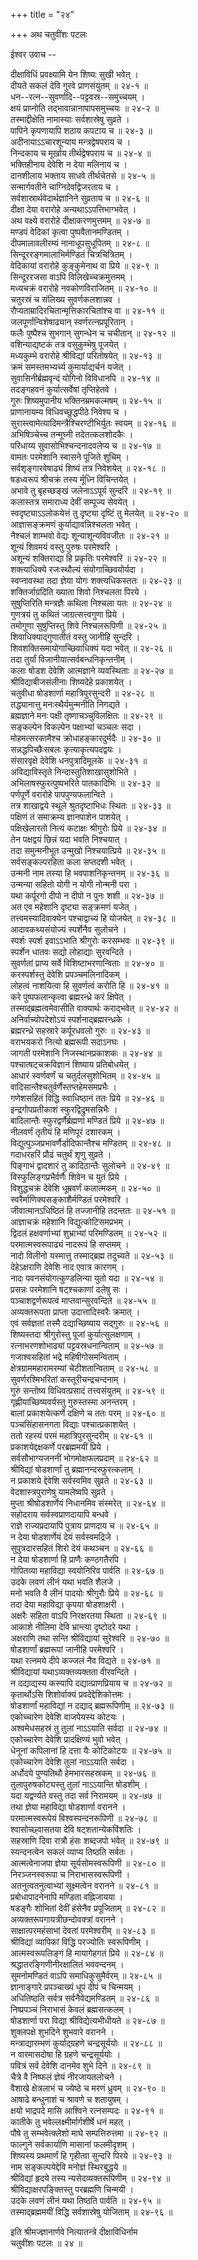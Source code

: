 +++
title = "२४"

+++
अथ चतुवींशः पटलः  
  
  
ईश्वर उवाच --  
  
दीक्षाविधिं प्रवक्ष्यामि येन शिष्यः सुखी भवेत् ।  
दीयते सकलं देवि गुरवे प्राणसंयुतम् ॥ २४-१ ॥  
धन--रत्न--सुवर्णादि--पट्टवस्र--समुच्चयम् ।  
क्षयं प्राप्नोति तद्भावान्नानापापसमुच्चयः ॥ २४-२ ॥  
तस्माद्दीक्षेति नामास्याः सर्वशास्रेषु सुव्रते ।  
पापिने कृपणायापि शठाय कपटाय च ॥ २४-३ ॥  
अदीनायाऽऽचारशून्याय मन्त्रद्वेषपराय च ।  
निन्दकाय च मूर्खाय तीर्थद्वेषपराय च ॥ २४-४ ॥  
भक्तिहीनाय देवेशि न देया मलिनाय च ।  
दानशीलाय भक्ताय साधवे तीर्थचेतसे ॥ २४-५ ॥  
सन्मार्गवतीने चाग्निदेवद्विजरताय च ।  
सर्वशास्रार्थवेदार्थज्ञानिने सुव्रताय च ॥ २४-६ ॥  
दीक्षा देया वरारोहे अन्यथाऽऽपत्तिभाग्भवेत् ।  
अथ वक्ष्ये वरारोहे दीक्षाकरणमुत्तमम् ॥ २४-७ ॥  
मण्डपं वेदिकां कृत्वा पुष्पवैतानमण्डितम् ।  
दीपमालावलीरम्यं नानाधूपसुधूपितम् ॥ २४-८ ॥  
सिन्दूररङ्गमालाभिर्मण्डितं चित्रचित्रितम् ।  
वेदिकायां वरारोहे कुङ्कुमेनाथ वा प्रिये ॥ २४-९ ॥  
सिन्दूररजसा वाऽपि विलिखेच्चक्रमुत्तमम् ।  
मध्यचक्रं वरारोहे नवकोणविराजितम् ॥ २४-१० ॥  
चतुरस्रं च संलिख्य सुवर्णकलशान्नव ।  
रौप्यताम्रादिरचितान्मृत्तिकारचितांश्च वा ॥ २४-११ ॥  
जलपूर्णान्विशेषाढ्यान् स्वर्णरत्नप्रपूरितान् ।  
फलैः पुष्पैश्च सुभगान् सुगन्धेन च चचीतान् ॥ २४-१२ ॥  
वशिन्याद्यष्टकं तत्र वसुकुम्भेषु पूजयेत् ।  
मध्यकुम्भे वरारोहे श्रीविद्यां परितोषयेत् ॥ २४-१३ ॥  
क्रमं समस्तमभ्यर्च्य कुमार्याद्यर्चनं यजेत् ।  
सुवासिनीर्ब्रह्मवृन्दं योगिनो विविधानपि ॥ २४-१४ ॥  
तदङ्गहवनं कुर्यात्सर्वेषां तृप्तिहेतवे ।  
गुरुः शिष्यमुपानीय भक्तिनम्रमकल्मषम् ॥ २४-१५ ॥  
प्राणानायम्य विधिवच्छुद्धपीठे निवेश्य च ।  
सुरास्त्वामेत्यादिमन्त्रैश्चिरण्टीभिर्युतः स्वयम् ॥ २४-१६ ॥  
अभिषिञ्चेच्च तन्मूघ्नी तदेतत्कलशोदकैः ।  
परिधाय्य सुवासोभिश्चन्दनादवलेप्य च ॥ २४-१७ ॥  
वामतः परमेशानि स्वासने पूजिते शुचिम् ।  
सर्वशृङ्गारवेषाढ्यं शिष्यं तत्र निवेशयेत् ॥ २४-१८ ॥  
षडध्वरूपं श्रीचक्रं तस्य र्मूध्नि विचिन्तयेत् ।  
अभावे तु बृहच्छङ्खं जलेनाऽऽपूर्य सुन्दरि ॥ २४-१९ ॥  
कलास्तत्र समाराध्य देवीं सम्पूज्य सेवयेत् ।  
स्वदृष्ट्याऽऽलोकयेत्तं तु दृष्ट्या दृष्टिं तु मेलयेत् ॥ २४-२० ॥  
आज्ञासङ्क्रमणं कुर्याद्यावन्निश्चलता भवेत् ।  
नैश्चलं शाम्भवो वेद्यः शून्याशून्यविवजीतः ॥ २४-२१ ॥  
शून्यं शिवमयं वस्तु पुरुषः परमेश्वरि ।  
अशून्यं शक्तिराद्या हि प्रकृतिः परमेश्वरि ॥ २४-२२ ॥  
शक्त्याधिक्ये रजःस्थौल्यं संयोगाच्छिवयोर्यदा ।  
स्वप्नावस्था तदा ज्ञेया योगः शक्त्यधिकस्ततः ॥ २४-२३ ॥  
शक्तिर्जाग्रदिति ख्याता शिवो निश्चलता पिरये ।  
सुषुप्तिरिति मन्त्रज्ञैः कथिता निश्चला यतः ॥ २४-२४ ॥  
गुणत्रयं तु कथितं जाग्रत्सत्त्वगुणा प्रिये ।  
तमोगुणा सुषुप्तिस्तु शिवे निश्चलरूपिणी ॥ २४-२५ ॥  
शिवाधिक्याद्गुणातीतं वस्तु जानीहि सुन्दरि ।  
शिवशक्तिसमायोगाच्छिवाधिक्यं यदा भवेत् ॥ २४-२६ ॥  
तदा तुर्यां विजानीयात्सर्वबन्धनिकृन्तनीम् ।  
कलाः षोडश देवेशि आत्मज्ञाने व्यवस्थिताः ॥ २४-२७ ॥  
श्रीविद्याबीजसंलीनाः शिष्यदेहे प्रकाशयेत् ।  
चतुवीधा षोडशार्णा महात्रिपुरसुन्दरी ॥ २४-२८ ॥  
तद्ध्यानात्तु मनःस्थैर्यमुन्मनीति निगद्यते ।  
ब्रह्मज्ञाने मनः पक्षी तृष्णाचञ्चुविलक्षितः ॥ २४-२९ ॥  
सङ्कल्पेन विकल्पेन पक्षाभ्यां चञ्चलः सदा ।  
मोहमत्सरकामैश्च क्रोधाहङ्कारदुर्मदैः ॥ २४-३० ॥  
सन्नद्धपिच्छैःसबलः कृत्याकृत्यपदद्वयः ।  
संसारवृक्षे देवेशि धनपुत्रादिमूलके ॥ २४-३१ ॥  
अविद्याविस्तृते निन्दास्तुतिशाखासुशोभिते ।  
अभिलाषस्फुरत्पुष्पभरिते पातकादिभिः ॥ २४-३२ ॥  
पर्णपूर्णे वरारोहे पापपुण्यफलान्विते ।  
तत्र शाखाद्वये स्थूले श्रुतदृष्टाभिधः स्थितः ॥ २४-३३ ॥  
पक्षिणं तं समाक्रम्य ज्ञानपाशेन पाशयेत् ।  
पक्षिखेलारतो नित्यं कटाक्षः श्रीगुरोः प्रिये ॥ २४-३४ ॥  
तेन पक्षद्वयं छिन्नं यदा भवति निश्चयात् ।  
तदा समुन्मनीभूत उन्मुखो निश्चयात्प्रिये ॥ २४-३५ ॥  
सर्वसङ्कल्परहिता कला सप्तदशी भवेत् ।  
उन्मनी नाम तस्या हि भवपाशनिकृन्तनम् ॥ २४-३६ ॥  
उन्मन्या सहितो योगी न योगी नोन्मनी परा ।  
यथा कर्पूरगो दीपो न दीपो न पुनः शशी ॥ २४-३७ ॥  
अत एव महेशानि दृष्ट्या सङ्क्रमणं यजेत् ।  
तत्त्वमस्यादिवाक्येन पश्चाद्वाच्यं हि योजयेत् ॥ २४-३८ ॥  
आदावकथ्यसंयोज्यं स्पर्शेनैव सुलोचने ।  
स्पर्शः स्पर्श इवाऽऽभाति श्रीगुरोः करसम्भवः ॥ २४-३९ ॥  
स्पर्शेन धातवः सद्यो लोहाद्याः सुरवन्दिते ।  
सुवर्णतां प्राप्य सर्वे विशिष्टाभरणान्विताः ॥ २४-४० ॥  
करस्पर्शस्तु देवेशि प्रपञ्चमलिनादिकम् ।  
लोहत्वं नाशयित्वा हि सुवर्णत्वं करोति हि ॥ २४-४१ ॥  
करे पुष्पफलान्कृत्वा ब्रह्मरन्ध्रे करं क्षिपेत् ।  
तस्माद्ब्रह्मत्वमेवासीति वाक्यार्थः कराद्भवेत् ॥ २४-४२ ॥  
अनिर्वाच्योपदेशोऽयं स्पर्शनाद्ब्रह्मरन्ध्रके ।  
ब्रह्मरन्ध्रे सहस्रारे कर्पूरधवलो गुरुः ॥ २४-४३ ॥  
वराभयकरो नित्यो ब्रह्मरूपी सदाऽनघः ।  
जागती परमेशानि निजस्थानप्रकाशकः ॥ २४-४४ ॥  
पश्चात्षट्चक्रविज्ञानं शिष्याय प्रतिबोधयेत् ।  
आधारं स्वर्णवर्णं च चतुर्दलसुशोभितम् ॥ २४-४५ ॥  
वादिसान्तैश्चतुर्वर्णैस्तप्तहेमसमप्रभैः ।  
गणेशसहितं विद्धि स्वाधिष्ठानं ततः प्रिये ॥ २४-४६ ॥  
इन्द्रगोपप्रतीकाशं स्फुरद्विद्रुमसन्निभैः ।  
बादिलान्तैः स्फुरद्वर्णैर्ब्रह्मणा मण्डितं प्रिये ॥ २४-४७ ॥  
नीलवर्णं तृतीयं हि मणिपूरं दशारकम् ।  
विद्युत्पुञ्जप्रभावर्णैर्डादिफान्तैश्च मण्डितम् ॥ २४-४८ ॥  
गदाधरहरिं प्रौढं चतुर्थं शृणु सुव्रते ।  
पिङ्गाभं द्वादशारं तु कादिठान्तैः सुलोचने ॥ २४-४९ ॥  
विस्फुलिङ्गप्रभैर्वर्णैः शिवेन च युतं प्रिये ।  
विशुद्धचक्रं देवेशि धूम्रवर्णं कलात्मकम् ॥ २४-५० ॥  
स्वरैर्माणिक्यसङ्काशैर्मण्डितं परमेश्वरि ।  
जीवात्मानऽधिष्ठितं हि तज्जानीहि तदन्ततः ॥ २४-५१ ॥  
आज्ञाचक्रं महेशानि विद्युत्कोटिसमप्रभम् ।  
द्विदलं हक्षवर्णाभ्यां शुभ्राभ्यां परिमण्डितम् ॥ २४-५२ ॥  
परमात्मस्वरूपाढ्यं नादरूपं हि सप्तमम् ।  
नादो विलीनो यस्मात्तु तस्माद्ब्रह्म तदुच्यते ॥ २४-५३ ॥  
देहेऽक्षराणि देवेशि नाद एवात्र कारणम् ।  
नादः पवनसंयोगत्कुण्डलिन्या युतो यदा ॥ २४-५४ ॥  
प्रसन्नः परमेशानि षट्श्चकाणां दलेषु सः ।  
पञ्चाशद्वर्णरूपत्वं माप्तवान्सुरवन्दिते ॥ २४-५५ ॥  
अव्यक्तरूपता प्राप्ता उदात्तादिस्वरैः क्रमात् ।  
एवं सर्वज्ञतां तस्मै दद्याच्छिष्याय सद्गुरुः ॥ २४-५६ ॥  
शिष्यस्तदा श्रीगुरोस्तु पूजां कुर्यात्सुलक्षणाम् ।  
रत्नाभरणशोभाढ्यां पट्टवस्रधनान्विताम् ॥ २४-५७ ॥  
गजाश्वसहितां भद्रे महिषीगोसमन्विताम् ।  
क्षेत्रग्राममहारामरम्यां चेटीशतान्विताम् ॥ २४-५८ ॥  
सुवर्णरश्मिभरितां कस्तूरीचन्द्रचन्दनाम् ।  
गुरुं सन्तोष्य विधिवत्प्रसादं तत्त्वसंयुतम् ॥ २४-५९ ॥  
गृह्णीयाच्छिष्यवर्यस्तु गुरुस्तस्मा अनन्तरम् ।  
बालां प्रकाशयेत्कर्णे दक्षिणे च ततः परम् ॥ २४-६० ॥  
पञ्चसिंहासनगता विद्याः पश्चात्प्रकाशयेत् ।  
ततो रहस्यं परमं महात्रिपुरसुन्दरीम् ॥ २४-६१ ॥  
प्रकाशयेद्दक्षकर्णे परब्रह्ममयीं प्रिये ।  
सर्वसौभाग्यजननीं भोगमोक्षफलप्रदाम् ॥ २४-६२ ॥  
श्रीविद्यां षोडशार्णां तु ब्रह्मानन्दस्फुरत्कलाम् ।  
न प्रकाशये द्देवेशि सर्वस्वमिव सुव्रते ॥ २४-६३ ॥  
वेदशास्त्रपुराणेषु यामलेष्वपि सुव्रते ।  
मुप्ता श्रीषोडशार्णेयं निधानमिव संस्मरेत् ॥ २४-६४ ॥  
सहोदराय सर्वस्वप्राणदायापि बन्धवे ।  
राज्ञे राज्यप्रदायापि पुत्राय प्राणदाय च ॥ २४-६५ ॥  
न देया षोडशार्णेयं देयं सर्वस्वमद्रिजे ।  
सुपुत्रदारसहितं शिरो देयं कथञ्चन ॥ २४-६६ ॥  
न देया षोडशार्णा हि प्राणैः कण्ठगतैरपि ।  
गोपितव्या महाविद्या स्वयोनिरिव पार्वति ॥ २४-६७ ॥  
उदके लवणं लीनं यथा भवति शैलजे ।  
मनो भवति वै लीनं पादयोः श्रीगुरौः प्रिये ॥ २४-६८ ॥  
तदा देया महाविद्या कृपया षोडशाक्षरी ।  
अक्षरैः सहिता वाऽपि निरक्षरतया स्थिता ॥ २४-६९ ॥  
आकाशे नीलिमा देवि भ्रान्त्या दृष्टोदरे यथा ।  
अक्षराणि तथा सन्ति श्रीविद्यायां सुरेश्वरि ॥ २४-७० ॥  
षोडशार्णां ब्रह्मरूपां जानीहि परमेश्वरि ।  
यथा रत्नमये दीपे कज्जलं नैव विद्यते ॥ २४-७१ ॥  
श्रीविद्यायां यथाऽव्यक्तव्यक्तता वीरवन्दिते ।  
न दद्याद्यस्य कस्यापि दद्यात्प्राणप्रियाय च ॥ २४-७२ ॥  
कृतार्थोऽसि शिशोर्वाक्यं प्रवदेद्देशिकोत्तमः ।  
षोडशार्णां महाविद्यां न दद्याद् ब्रह्मरूपिणीम् ॥ २४-७३ ॥  
एकोच्चारेण देवेशि वाजपेयस्य कोटयः ।  
अश्वमेधसहस्रं तु तुलां नाऽऽयाति सर्वदा ॥ २४-७४ ॥  
एकोच्चारेण देवेशि प्रादक्षिण्यं भुवो भवेत् ।  
धेनूनां कपिलानां हि दत्ता यैः कोटिकोटयः ॥ २४-७५ ॥  
एकोच्चारेण देवेशि तुलां नाऽऽयाति सर्वदा ।  
अर्धोदये पुण्यतिथौ हेमभारसहस्रकम् ॥ २४-७६ ॥  
तुलापुरुषकोट्यस्तु तुलां नाऽऽयान्ति षोडशीम् ।  
यदा यद्वर्ण्यते वस्तु तदा सर्व निरामयम् ॥ २४-७७ ॥  
तथा ज्ञेया महाविद्या षोडशार्णा वरानने ।  
परमात्मस्वरूपेयं विश्वस्पन्दनरूपिणी ॥ २४-७८ ॥  
श्वासोच्छ्वासतया देवि षट्शतान्येकविंशतिः ।  
सहस्राणि दिवा रात्रौ हंसः शब्दजपो भवेत् ॥ २४-७९ ॥  
स्यन्दनत्वेन सकलं व्याप्य तिष्ठति सर्वतः ।  
आत्मत्वेनाजपा ज्ञेया सूर्यसोमस्वरूपिणी ॥ २४-८० ॥  
निरञ्जनस्वरूपा च निराभासस्वरूपिणी ।  
अतनुत्वतनुत्वाभ्यां सूक्ष्मत्वेन वरानने ॥ २४-८१ ॥  
प्रबोधापादनेनापि मण्डिता वह्निजायया ।  
षडङ्गैः शोभितां देवीं हंसेनैव प्रपूजिताम् ॥ २४-८२ ॥  
अव्यक्तरूपगायत्रीछन्दोवक्त्रां वरानने ।  
साक्षात्परमहंसाभां देवतां परमेश्वरीम् ॥ २४-८३ ॥  
श्रीविद्यां व्यापिकां विद्धि परज्योतिः स्वरूपिणीम् ।  
आत्मस्वरूपलिङ्गं हि मायागेहगतं प्रिये ॥ २४-८४ ॥  
श्रद्धातरङ्गिणीनीरक्षालितं भववन्दनम् ।  
सुमनोमण्डितं वाऽपि समाधिकुसुमैर्वरम् ॥ २४-८५ ॥  
ज्ञानाङ्गारे प्रपञ्चाख्यं धूपं दीपं च चिन्मयम् ।  
अधितिष्ठति सर्वत्र सर्वनैवेद्यमण्डितम् ॥ २४-८६ ॥  
निष्प्रपञ्चं निराभासं केवलं ब्रह्मसत्कलम् ।  
षोडशार्णा परा विद्या श्रीविद्येत्यभीधीयते ॥ २४-८७ ॥  
शुक्लपक्षे शुभदिने शुभवारे वरानने ।  
मन्त्राद्यारम्भणं कुर्याद्ग्रहणे चन्द्रसूर्ययोः ॥ २४-८८ ॥  
न वारमासदोषा हि ग्रहणे चन्द्रसूर्ययोः ।  
पवित्रं सर्व देवेशि दानमेव शुभे दिने ॥ २४-८९ ॥  
चैत्रे वै निष्फलं ज्ञेयं नीरजायतलोचने ।  
वैशाखे क्षेत्रलाभं च ज्येष्ठे च मरणं ध्रुवम् ॥ २४-९० ॥  
आषाढे बन्धुनाशं च श्रावणे च शतायुषम् ।  
क्षयो भाद्रपदे मासि आश्विने रत्नसम्पदः ॥ २४-९१ ॥  
कातीके तु भवेल्लक्ष्मीर्मार्गशीर्षे धनं महत् ।  
पौषे तु सम्भवेत्क्लेशो माघे सम्पत्तिरुत्तमा ॥ २४-९२ ॥  
फाल्गुने सर्वकार्याणि मासानां फलमीदृशम् ।  
शिष्यस्य प्रथमार्णं हि गृहीत्वा सुन्दरि पिरये ॥ २४-९३ ॥  
नाम सङ्कल्पयेद्देवि मनोज्ञं स्थिरबुद्धये ॥  
श्रीविद्यां हृदये तस्य न्यसेदव्यक्तरूपिणीम् ॥ २४-९४ ॥  
श्रीविद्याक्षरपङ्क्तिस्तु परब्रह्मणि चिन्मयी ।  
उदके लवणं लीनं यथा तिष्ठति पार्वति ॥ २४-९५ ॥  
तस्माद्ब्रह्ममयीं विद्धि सर्वशास्रेषु योजिताम् ॥ २४-९६ ॥  
  
इति श्रीमज्ज्ञानार्णवे नित्यातन्त्रे दीक्षाविधिर्नाम  
चतुवींशः पटलः ॥ २४ ॥  
  
  
  
  
  
  
